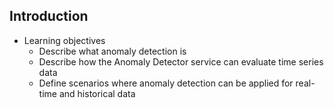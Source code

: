 ## Introduction
  - Learning objectives
    - Describe what anomaly detection is
    - Describe how the Anomaly Detector service can evaluate time series data
    - Define scenarios where anomaly detection can be applied for real-time and historical data